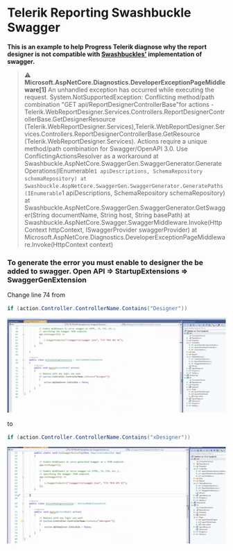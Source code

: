 # Telerik Reporting Swashbuckle Swagger

**This is an example to help Progress Telerik diagnose why the report designer is not compatible with [Swashbuckles'](https://github.com/domaindrivendev/Swashbuckle.AspNetCore) implementation of swagger.**
 

> :warning: 
> **Microsoft.AspNetCore.Diagnostics.DeveloperExceptionPageMiddleware[1]**
> An unhandled exception has occurred while executing the request.
> System.NotSupportedException: 
> Conflicting method/path combination "GET api/ReportDesignerControllerBase"for actions - Telerik.WebReportDesigner.Services.Controllers.ReportDesignerControllerBase.GetDesignerResource (Telerik.WebReportDesigner.Services),Telerik.WebReportDesigner.Services.Controllers.ReportDesignerControllerBase.GetResource (Telerik.WebReportDesigner.Services). 
> Actions require a unique method/path combination for Swagger/OpenAPI 3.0. 
> Use ConflictingActionsResolver as a workaround
> at Swashbuckle.AspNetCore.SwaggerGen.SwaggerGenerator.GenerateOperations(IEnumerable`1 apiDescriptions, SchemaRepository schemaRepository)
> at Swashbuckle.AspNetCore.SwaggerGen.SwaggerGenerator.GeneratePaths(IEnumerable`1 apiDescriptions, SchemaRepository schemaRepository)
> at Swashbuckle.AspNetCore.SwaggerGen.SwaggerGenerator.GetSwagger(String documentName, String host, String basePath)
> at Swashbuckle.AspNetCore.Swagger.SwaggerMiddleware.Invoke(HttpContext httpContext, ISwaggerProvider swaggerProvider)
> at Microsoft.AspNetCore.Diagnostics.DeveloperExceptionPageMiddleware.Invoke(HttpContext context)

### To generate the error you must enable to designer the be added to swagger. Open API => StartupExtensions => SwaggerGenExtension

Change line 74 from 

```csharp
if (action.Controller.ControllerName.Contains("Designer")) 
```
![No Error](img/SwaggerGenExtension002.png?raw=true "NoError")

to

```csharp
if (action.Controller.ControllerName.Contains("xDesigner")) 
```

![Error](img/SwaggerGenExtension003.png?raw=true "Error")